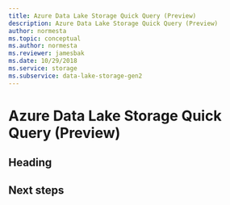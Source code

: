 ```yaml
---
title: Azure Data Lake Storage Quick Query (Preview)
description: Azure Data Lake Storage Quick Query (Preview)
author: normesta
ms.topic: conceptual
ms.author: normesta
ms.reviewer: jamesbak
ms.date: 10/29/2018
ms.service: storage
ms.subservice: data-lake-storage-gen2
---
```


# Azure Data Lake Storage Quick Query (Preview)

## Heading

## Next steps

